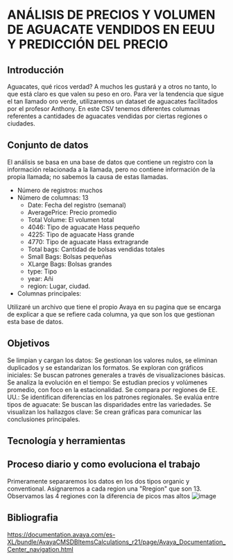 # ANÁLISIS DE PRECIOS Y VOLUMEN DE AGUACATE VENDIDOS EN EEUU Y PREDICCIÓN DEL PRECIO
## Introducción
Aguacates, qué ricos verdad? A muchos les gustará y a otros no tanto, lo que está claro es que valen su peso en oro. Para ver la tendencia que sigue el tan llamado oro verde, utilizaremos un dataset de aguacates facilitados por el profesor Anthony. En este CSV tenemos diferentes columnas referentes a cantidades de aguacates vendidas por ciertas regiones o ciudades.
## Conjunto de datos
El análisis se basa en una base de datos que contiene un registro con la información relacionada a la llamada, pero no contiene información de la propia llamada; no sabemos la causa de estas llamadas.
  - Número de registros: muchos
  - Número de columnas: 13
    -  Date: Fecha del registro (semanal)
    -  AveragePrice: Precio promedio
    -  Total Volume: El volumen total
    -  4046: Tipo de aguacate Hass pequeño
    -  4225: Tipo de aguacate Hass grande
    -  4770: Tipo de aguacate Hass extragrande
    -  Total bags: Cantidad de bolsas vendidas totales
    -  Small Bags: Bolsas pequeñas
    -  XLarge Bags: Bolsas grandes
    -  type: Tipo
    -  year: Añi
    -  region: Lugar, ciudad.
  - Columnas principales:

Utilizaré un archivo que tiene el propio Avaya en su pagina que se encarga de explicar a que se refiere cada columna, ya que son los que gestionan esta base de datos.

## Objetivos
Se limpian y cargan los datos: Se gestionan los valores nulos, se eliminan duplicados y se estandarizan los formatos.
Se exploran con gráficos iniciales: Se buscan patrones generales a través de visualizaciones básicas.
Se analiza la evolución en el tiempo: Se estudian precios y volúmenes promedio, con foco en la estacionalidad.
Se compara por regiones de EE. UU.: Se identifican diferencias en los patrones regionales.
Se evalúa entre tipos de aguacate: Se buscan las disparidades entre las variedades.
Se visualizan los hallazgos clave: Se crean gráficas para comunicar las conclusiones principales.
## Tecnología y herramientas

## Proceso diario y como evoluciona el trabajo
Primeramente separaremos los datos en los dos tipos organic y conventional.
Asignaremos a cada region una "Rregion" que son 13.
Observamos las 4 regiones con la diferencia de picos mas altos
![image](https://github.com/user-attachments/assets/43f839b4-de29-4eb7-bf9d-27c3e5455f16)

 ## Bibliografia
 https://documentation.avaya.com/es-XL/bundle/AvayaCMSDBItemsCalculations_r21/page/Avaya_Documentation_Center_navigation.html
